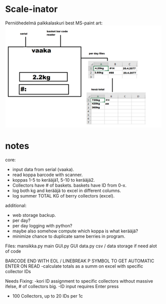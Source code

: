 # Scale-inator
Perniöhedelmä palkkalaskuri
best MS-paint art:
![possibleplan](assets/possibleplan.png)

# notes

core:
- input data from serial (vaaka).
- read koppa barcode with scanner.
- koppas 1-5 to kerääjä1, 5-10 to kerääjä2.
- Collectors have # of baskets. baskets have ID from 0-x.
- log both kg and kerääjä to excel in different columns.
- log summer TOTAL KG of berry collectors (excel).

additional:
- web storage backup.
- per day?
- per day logging with python?
- maybe also somehow compute which koppa is what kerääjä?
- minimize chance to duplicate same berries in program.


Files:
mansikka.py main
GUI.py GUI
data.py csv / data storage  if need alot of code

BARCODE END WITH EOL / LINEBREAK P SYMBOL TO GET AUTOMATIC ENTER ON READ
-calculate totals as a summ on excel with specific collector IDs

Needs Fixing:
-kori ID assignment to specific collectors without massive ifelse, # of collectors big.
-ID input requires Enter press

- 100 Collectors, up to 20 IDs per 1c
